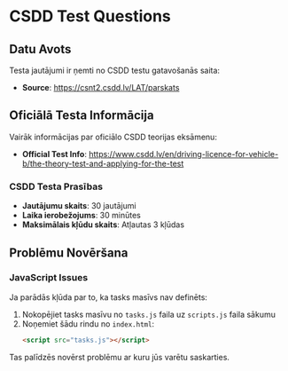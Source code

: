 # CSDD Test Questions

## Datu Avots
Testa jautājumi ir ņemti no CSDD testu gatavošanās saita:
- **Source**: https://csnt2.csdd.lv/LAT/parskats

## Oficiālā Testa Informācija
Vairāk informācijas par oficiālo CSDD teorijas eksāmenu:
- **Official Test Info**: https://www.csdd.lv/en/driving-licence-for-vehicle-b/the-theory-test-and-applying-for-the-test

### CSDD Testa Prasības
- **Jautājumu skaits**: 30 jautājumi
- **Laika ierobežojums**: 30 minūtes
- **Maksimālais kļūdu skaits**: Atļautas 3 kļūdas

## Problēmu Novēršana

### JavaScript Issues
Ja parādās kļūda par to, ka tasks masīvs nav definēts:

1. Nokopējiet tasks masīvu no `tasks.js` faila uz `scripts.js` faila sākumu
2. Noņemiet šādu rindu no `index.html`:
   ```html
   <script src="tasks.js"></script>
   ```

Tas palīdzēs novērst problēmu ar kuru jūs varētu saskarties.
